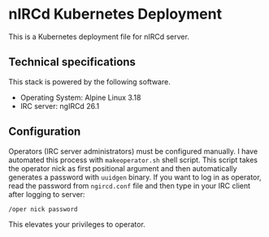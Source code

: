# nIRCd Kubernetes Deployment

This is a Kubernetes deployment file for nIRCd server.

## Technical specifications

This stack is powered by the following software.

- Operating System: Alpine Linux 3.18
- IRC server: ngIRCd 26.1

## Configuration

Operators (IRC server administrators) must be configured manually. I have automated this process with `makeoperator.sh` shell script. This script takes the operator nick as first positional argument and then automatically generates a password with `uuidgen` binary. If you want to log in as operator, read the password from `ngircd.conf` file and then type in your IRC client after logging to server:

```
/oper nick password
```

This elevates your privileges to operator.

